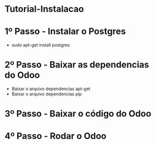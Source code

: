 # Tutorial-Instalacao


# 1º Passo - Instalar o Postgres

* sudo apt-get install postgres

# 2º Passo - Baixar as dependencias do Odoo

* Baixar o arquivo dependencias apt-get
* Baixar o arquivo dependencias pip




# 3º Passo - Baixar o código do Odoo


# 4º Passo - Rodar o Odoo
